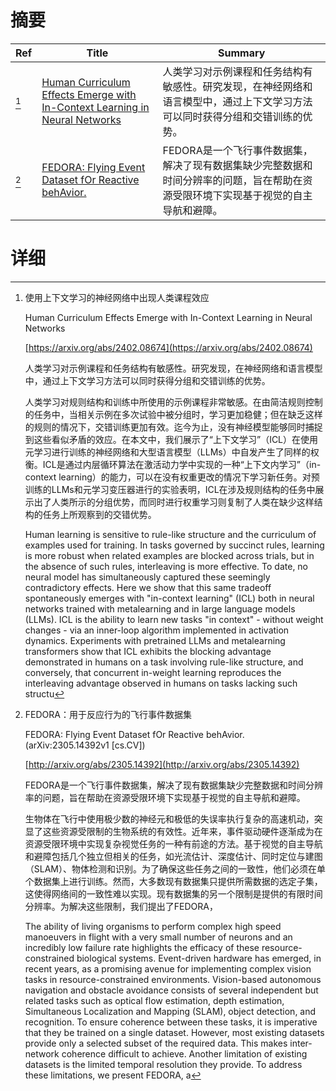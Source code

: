 # 摘要

| Ref | Title | Summary |
| --- | --- | --- |
| [^1] | [Human Curriculum Effects Emerge with In-Context Learning in Neural Networks](https://arxiv.org/abs/2402.08674) | 人类学习对示例课程和任务结构有敏感性。研究发现，在神经网络和语言模型中，通过上下文学习方法可以同时获得分组和交错训练的优势。 |
| [^2] | [FEDORA: Flying Event Dataset fOr Reactive behAvior.](http://arxiv.org/abs/2305.14392) | FEDORA是一个飞行事件数据集，解决了现有数据集缺少完整数据和时间分辨率的问题，旨在帮助在资源受限环境下实现基于视觉的自主导航和避障。 |

# 详细

[^1]: 使用上下文学习的神经网络中出现人类课程效应

    Human Curriculum Effects Emerge with In-Context Learning in Neural Networks

    [https://arxiv.org/abs/2402.08674](https://arxiv.org/abs/2402.08674)

    人类学习对示例课程和任务结构有敏感性。研究发现，在神经网络和语言模型中，通过上下文学习方法可以同时获得分组和交错训练的优势。

    

    人类学习对规则结构和训练中所使用的示例课程非常敏感。在由简洁规则控制的任务中，当相关示例在多次试验中被分组时，学习更加稳健；但在缺乏这样的规则的情况下，交错训练更加有效。迄今为止，没有神经模型能够同时捕捉到这些看似矛盾的效应。在本文中，我们展示了“上下文学习”（ICL）在使用元学习进行训练的神经网络和大型语言模型（LLMs）中自发产生了同样的权衡。ICL是通过内层循环算法在激活动力学中实现的一种“上下文内学习”（in-context learning）的能力，可以在没有权重更改的情况下学习新任务。对预训练的LLMs和元学习变压器进行的实验表明，ICL在涉及规则结构的任务中展示出了人类所示的分组优势，而同时进行权重学习则复制了人类在缺少这样结构的任务上所观察到的交错优势。

    Human learning is sensitive to rule-like structure and the curriculum of examples used for training. In tasks governed by succinct rules, learning is more robust when related examples are blocked across trials, but in the absence of such rules, interleaving is more effective. To date, no neural model has simultaneously captured these seemingly contradictory effects. Here we show that this same tradeoff spontaneously emerges with "in-context learning" (ICL) both in neural networks trained with metalearning and in large language models (LLMs). ICL is the ability to learn new tasks "in context" - without weight changes - via an inner-loop algorithm implemented in activation dynamics. Experiments with pretrained LLMs and metalearning transformers show that ICL exhibits the blocking advantage demonstrated in humans on a task involving rule-like structure, and conversely, that concurrent in-weight learning reproduces the interleaving advantage observed in humans on tasks lacking such structu
    
[^2]: FEDORA：用于反应行为的飞行事件数据集

    FEDORA: Flying Event Dataset fOr Reactive behAvior. (arXiv:2305.14392v1 [cs.CV])

    [http://arxiv.org/abs/2305.14392](http://arxiv.org/abs/2305.14392)

    FEDORA是一个飞行事件数据集，解决了现有数据集缺少完整数据和时间分辨率的问题，旨在帮助在资源受限环境下实现基于视觉的自主导航和避障。

    

    生物体在飞行中使用极少数的神经元和极低的失误率执行复杂的高速机动，突显了这些资源受限制的生物系统的有效性。近年来，事件驱动硬件逐渐成为在资源受限环境中实现复杂视觉任务的一种有前途的方法。基于视觉的自主导航和避障包括几个独立但相关的任务，如光流估计、深度估计、同时定位与建图（SLAM）、物体检测和识别。为了确保这些任务之间的一致性，他们必须在单个数据集上进行训练。然而，大多数现有数据集只提供所需数据的选定子集，这使得网络间的一致性难以实现。现有数据集的另一个限制是提供的有限时间分辨率。为解决这些限制，我们提出了FEDORA，

    The ability of living organisms to perform complex high speed manoeuvers in flight with a very small number of neurons and an incredibly low failure rate highlights the efficacy of these resource-constrained biological systems. Event-driven hardware has emerged, in recent years, as a promising avenue for implementing complex vision tasks in resource-constrained environments. Vision-based autonomous navigation and obstacle avoidance consists of several independent but related tasks such as optical flow estimation, depth estimation, Simultaneous Localization and Mapping (SLAM), object detection, and recognition. To ensure coherence between these tasks, it is imperative that they be trained on a single dataset. However, most existing datasets provide only a selected subset of the required data. This makes inter-network coherence difficult to achieve. Another limitation of existing datasets is the limited temporal resolution they provide. To address these limitations, we present FEDORA, a 
    

